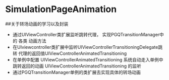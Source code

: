 # SimulationPageAnimation
##关于转场动画的学习以及封装
- 通过UIViewController类扩展监听跳转代理， 实现PGQTransitionManager中的 各类 动画方法
- 在UIviewcontroller类扩展中监听UIViewControllerTransitioningDelegate跳转 代理的返回值UIViewControllerAnimatedTransitioning
- 在单例中配置 UIViewControllerAnimatedTransitioning 系统自动走入单例中跳转返回的动画 UIViewControllerAnimatedTransitioning 的监听
- 通过PGQTransitionManager单例的类扩展去实现具体的转场动画
